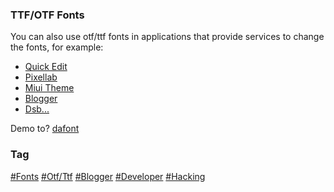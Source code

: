 ### TTF/OTF Fonts
You can also use otf/ttf fonts in applications that provide services to change the fonts, for example:

  - [Quick Edit](#403)
  - [Pixellab](#403)
  - [Miui Theme](#403)
  - [Blogger](#403)
  - [Dsb...](#403)

Demo to? [dafont](https://www.dafont.com/)

### Tag
[#Fonts](https://www.dafont.com/)
[#Otf/Ttf](#403)
[#Blogger](#403)
[#Developer](#403)
[#Hacking](#403)
